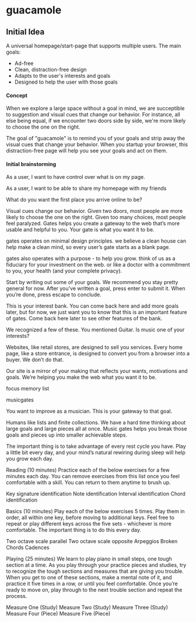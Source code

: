 # guacamole

## Initial Idea

A universal homepage/start-page that supports multiple users. The main goals:
* Ad-free
* Clean, distraction-free design
* Adapts to the user's interests and goals
* Designed to help the user with those goals

#### Concept

When we explore a large space without a goal in mind, we are succeptible to suggestion and visual cues that change our behavior. For instance, all else being equal, if we encounter two doors side by side, we're more likely to choose the one on the right.

The goal of "guacamole" is to remind you of your goals and strip away the visual cues that change your behavior. When you startup your browser, this distraction-free page will help you see your goals and act on them.

#### Initial brainstorming

As a user, I want to have control over what is on my page.

As a user, I want to be able to share my homepage with my friends

What do you want the first place you arrive online to be?

Visual cues change our behavior. Given two doors, most people are more likely to choose the one on the right. Given too many choices, most people feel paralyzed. Gates helps you create a gateway to the web that’s more usable and helpful to you. Your gate is what you want it to be.

gates operates on minimal design principles. we believe a clean house can help make a clean mind, so every user’s gate starts as a blank page. 

gates also operates with a purpose - to help you grow. think of us as a fiduciary for your investment on the web. or like a doctor with a commitment to you, your health (and your complete privacy).

Start by writing out some of your goals. We recommend you stay pretty general for now. After you’ve written a goal, press enter to submit it. When you’re done, press escape to conclude.

This is your interest bank. You can come back here and add more goals later, but for now, we just want you to know that this is an important feature of gates. Come back here later to see other features of the bank.

We recognized a few of these. You mentioned Guitar. Is music one of your interests?

Websites, like retail stores, are designed to sell you services. Every home page, like a store entrance, is designed to convert you from a browser into a buyer. We don’t do that.

Our site is a mirror of your making that reflects your wants, motivations and goals. We’re helping you make the web what you want it to be.

focus
memory
list

musicgates

You want to improve as a musician. This is your gateway to that goal.

Humans like lists and finite collections. We have a hard time thinking about large goals and large pieces all at once. Music gates helps you break those goals and pieces up into smaller achievable steps.

The important thing is to take advantage of every rest cycle you have. Play a little bit every day, and your mind’s natural rewiring during sleep will help you grow each day.

Reading (10 minutes)
Practice each of the below exercises for a few minutes each day. You can remove exercises from this list once you feel comfortable with a skill. You can return to them anytime to brush up.

Key signature identification
Note identification
Interval identification
Chord identification

Basics (10 minutes)
Play each of the below exercises 5 times. Play them in order, all within one key, before moving to additional keys. Feel free to repeat or play different keys across the five sets - whichever is more comfortable. The important thing is to do this every day.

Two octave scale parallel
Two octave scale opposite
Arpeggios
Broken Chords
Cadences

Playing (25 minutes)
We learn to play piano in small steps, one tough section at a time. As you play through your practice pieces and studies, try to recognize the tough sections and measures that are giving you trouble. When you get to one of these sections, make a mental note of it, and practice it five times in a row, or until you feel comfortable. Once you’re ready to move on, play through to the next trouble section and repeat the process.

Measure One (Study)
Measure Two (Study)
Measure Three (Study)
Measure Four (Piece)
Measure Five (Piece)
